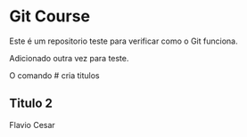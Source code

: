 # Git Course

Este é um repositorio teste para verificar como o Git funciona.

Adicionado outra vez para teste.

O comando # cria titulos

## Titulo 2

Flavio Cesar
